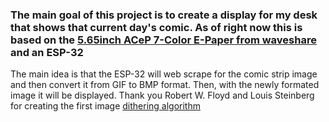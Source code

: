 ### The main goal of this project is to create a display for my desk that shows that current day's comic. As of right now this is based on the [5.65inch ACeP 7-Color E-Paper from waveshare](https://www.waveshare.com/product/displays/e-paper/epaper-1/5.65inch-e-paper-module-f.htm) and an ESP-32 

The main idea is that the ESP-32 will web scrape for the comic strip image and then convert it from GIF to BMP format. Then, with the newly formated image it will be displayed. Thank you Robert W. Floyd and Louis Steinberg for creating the first image [dithering algorithm](https://en.wikipedia.org/wiki/Floyd%E2%80%93Steinberg_dithering)
